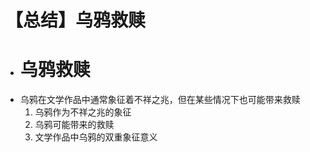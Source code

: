# 【总结】乌鸦救赎

-   # 乌鸦救赎
-   乌鸦在文学作品中通常象征着不祥之兆，但在某些情况下也可能带来救赎
    1.  乌鸦作为不祥之兆的象征
    2.  乌鸦可能带来的救赎
    3.  文学作品中乌鸦的双重象征意义